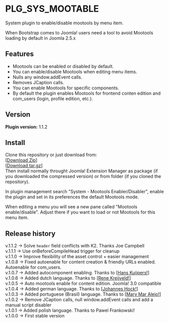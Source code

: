 PLG_SYS_MOOTABLE
==============  

System plugin to enable/disable mootools by menu item.  

When Bootstrap comes to Joomla! users need a tool to avoid Mootools loading by default in Joomla 2.5.x  

Features   
---------------  
* Mootools can be enabled or disabled by default.
* You can enable/disable Mootools when editing menu items.
* Nulls any window.addEvent calls.  
* Removes JCaption calls.  
* You can enable Mootools for specific components.  
* By default the plugin enables Mootools for frontend conten edition and com_users (login, profile edition, etc.).  

Version 
---------------
**Plugin version:** 1.1.2  

Install
---------------
Clone this repository or just download from:  
[[Download Zip](https://github.com/phproberto/plg_sys_mootable/zipball/master)]  
[[Download tar.gz](https://github.com/phproberto/plg_sys_mootable/tarball/master)]  
Then install normally throught Joomla! Extension Manager as package (if you downloaded the compressed version) or from folder (if you cloned the repository).  

In plugin management search "System - Mootools Enabler/Disabler", enable the plugin and set in its preferences the default Mootools mode.  

When editing a menu you will see a new pane called "Mootools enable/disable". Adjust there if you want to load or not Mootools for this menu item.

Release history 
---------------
v.1.1.2 -> Solve `header` field conflicts with K2. Thanks Joe Campbell  
v.1.1.1 -> Use onBeforeCompileHead trigger for cleanup  
v.1.1.0 -> Improve flexibility of the asset control + easier management  
v.1.0.8 -> Fixed autoenable for content creation & friendly URLs enabled. Autoenable for com_users.  
v.1.0.7 -> Added autocomponent enabling. Thanks to [[Hans Kuijpers!](http://www.linkedin.com/in/hans2103/)]  
v.1.0.6 -> Added dutch language. Thanks to [[Rene Kreijveld!](http://www.renekreijveld.nl/)]  
v.1.0.5 -> Auto mootools enable for content edition. Joomla! 3.0 compatible  
v.1.0.4 -> Added german language. Thanks to [[Johannes Hock!](http://www.adhocgrafx.de/)]  
v.1.0.3 -> Added portuguese (Brasil) language. Thanks to [[Mary Mar Alejo!](http://www.marymaralejo.com/)]
v.1.0.2 -> Remove JCaption calls, null window.addEvent calls and add a manual script disabler  
v.1.0.1 -> Added polish language. Thanks to Pawel Frankowski!  
v.1.0.0 -> First stable version  
